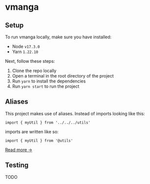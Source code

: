 # vmanga

## Setup

To run vmanga locally, make sure you have installed:

- Node `v17.3.0`
- Yarn `1.22.10`

Next, follow these steps:

1. Clone the repo locally
2. Open a terminal in the root directory of the project
3. Run `yarn` to install the dependencies
4. Run `yarn start` to run the project

## Aliases

This project makes use of aliases. Instead of imports looking like this:

```tsx
import { myUtil } from '../../../utils'
```

imports are written like so:

```tsx
import { myUtil } from '@utils'
```

[Read more &rarr;](docs/aliases.md)

## Testing

TODO